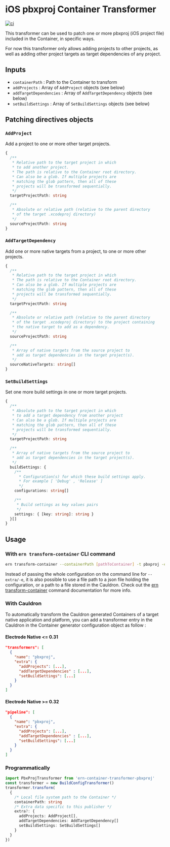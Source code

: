 # iOS pbxproj Container Transformer

[![ci][1]][2]

This transformer can be used to patch one or more pbxproj (iOS project file) included in the Container, in specific ways.

For now this transformer only allows adding projects to other projects, as well as adding other project targets as target dependencies of any project.

## Inputs

- `containerPath` : Path to the Container to transform
- `addProjects` : Array of `AddProject` objects (see below)
- `addTargetDependencies` : Array of `AddTargetDependency` objects (see below)
- `setBuildSettings` : Array of `SetBuildSettings` objects (see below)

## Patching directives objects

### `AddProject`

Add a project to one or more other target projects.

```typescript
{
  /**
   * Relative path to the target project in which
   * to add another project.
   * The path is relative to the Container root directory.
   * Can also be a glob. If multiple projects are
   * matching the glob pattern, then all of these
   * projects will be transformed sequentially.
   */
  targetProjectPath: string

  /**
   * Absolute or relative path (relative to the parent directory
   * of the target .xcodeproj directory)
   */
  sourceProjectPath: string
}
```

### `AddTargetDependency`

Add one or more native targets from a project, to one or more other projects.

```typescript
{
  /**
   * Relative path to the target project in which
   * The path is relative to the Container root directory.
   * Can also be a glob. If multiple projects are
   * matching the glob pattern, then all of these
   * projects will be transformed sequentially.
   */
  targetProjectPath: string

  /**
   * Absolute or relative path (relative to the parent directory
   * of the target .xcodeproj directory) to the project containing
   * the native target to add as a dependency.
   */
  sourceProjectPath: string

  /**
   * Array of native targets from the source project to
   * add as target dependencies in the target project(s).
   */
  sourceNativeTargets: string[]
}
```

### `SetBuildSettings`

Set one more build settings in one or more target projects.

```typescript
{
  /**
   * Absolute path to the target project in which
   * to add a target dependency from another project
   * Can also be a glob. If multiple projects are
   * matching the glob pattern, then all of these
   * projects will be transformed sequentially.
   */
  targetProjectPath: string

  /**
   * Array of native targets from the source project to
   * add as target dependencies in the target project(s).
   */
  buildSettings: {
    /**
      * Configuration(s) for which these build settings apply.
      * For example [ 'Debug' , 'Release' ]
      */
    configurations: string[]

    /**
     * Build settings as key values pairs
     */
    settings: { [key: string]: string }
  }[]
}
```

## Usage

### With `ern transform-container` CLI command

```sh
ern transform-container --containerPath [pathToContainer] -t pbxproj -e '{"addProjects":[...], "addTargetDependencies":[...]}, "setBuildSettings":[...]'
```

Instead of passing the whole configuration on the command line for `--extra/-e`, it is also possible to use a file path to a json file holding the configuration, or a path to a file stored in the Cauldron. Check out the [ern transform-container](https://native.electrode.io/cli-commands/transform-container) command documentation for more info.

### With Cauldron

To automatically transform the Cauldron generated Containers of a target native application and platform, you can add a transformer entry in the Cauldron in the Container generator configuration object as follow :

#### Electrode Native <= 0.31

```json
"transformers": [
  {
    "name": "pbxproj",
    "extra": {
      "addProjects": [...],
      "addTargetDependencies" : [...],
      "setBuildSettings": [...]
    }
  }
]
```

#### Electrode Native >= 0.32

```json
"pipeline": [
  {
    "name": "pbxproj",
    "extra": {
      "addProjects": [...],
      "addTargetDependencies" : [...],
      "setBuildSettings": [...]
    }
  }
]
```

### Programmatically

```typescript
import PbxProjTransformer from 'ern-container-transformer-pbxproj'
const transformer = new BuildConfigTransformer()
transformer.transform(
  {
    /* Local file system path to the Container */
    containerPath: string
    /* Extra data specific to this publisher */
    extra?: {
      addProjects: AddProject[],
      addTargetDependencies: AddTargetDependency[]
      setBuildSettings: SetBuildSettings[]
    }
  }
})
```

[1]: https://github.com/electrode-io/ern-container-transformer-pbxproj/workflows/ci/badge.svg
[2]: https://github.com/electrode-io/ern-container-transformer-pbxproj/actions
